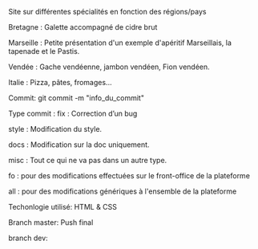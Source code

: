 Site sur différentes spécialités en fonction des régions/pays

Bretagne : Galette accompagné de cidre brut

Marseille : Petite présentation d'un exemple d'apéritif Marseillais, la tapenade et le Pastis.

Vendée : Gache vendéenne, jambon vendéen, Fion vendéen.

Italie : Pizza, pâtes, fromages...

Commit:
git commit -m "info_du_commit"

Type commit :
fix : Correction d’un bug

style : Modification du style.

docs : Modification sur la doc uniquement.

misc : Tout ce qui ne va pas dans un autre type.

fo : pour des modifications effectuées sur le front-office de la plateforme

all : pour des modifications génériques à l'ensemble de la plateforme

Techonlogie utilisé:
HTML & CSS

Branch master:
Push final

branch dev:
